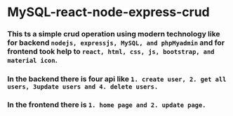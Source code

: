 # MySQL-react-node-express-crud

### This ts a simple crud operation using modern technology like for backend `nodejs, expressjs, MySQL, and phpMyadmin` and for frontend took help to `react, html, css, js, bootstrap, and material icon`.

### In the backend there is four api like `1. create user, 2. get all users, 3update users and 4. delete users.`

### In the frontend there is `1. home page and 2. update page.`










